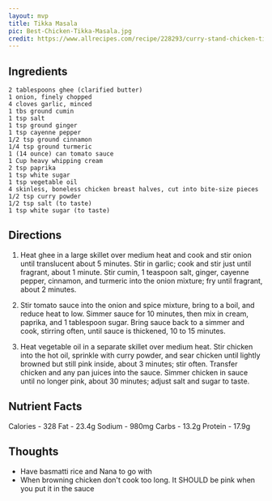 ```yaml
---
layout: mvp
title: Tikka Masala
pic: Best-Chicken-Tikka-Masala.jpg
credit: https://www.allrecipes.com/recipe/228293/curry-stand-chicken-tikka-masala-sauce/
---
```


## Ingredients

```
2 tablespoons ghee (clarified butter)
1 onion, finely chopped
4 cloves garlic, minced  
1 tbs ground cumin
1 tsp salt
1 tsp ground ginger
1 tsp cayenne pepper
1/2 tsp ground cinnamon  
1/4 tsp ground turmeric
1 (14 ounce) can tomato sauce
1 Cup heavy whipping cream
2 tsp paprika
1 tsp white sugar  
1 tsp vegetable oil
4 skinless, boneless chicken breast halves, cut into bite-size pieces
1/2 tsp curry powder
1/2 tsp salt (to taste)
1 tsp white sugar (to taste)
```

## Directions

1. Heat ghee in a large skillet over medium heat and cook and stir onion until translucent about 5 minutes. Stir in garlic; cook and stir just until fragrant, about 1 minute. Stir cumin, 1 teaspoon salt, ginger, cayenne pepper, cinnamon, and turmeric into the onion mixture; fry until fragrant, about 2 minutes.

2. Stir tomato sauce into the onion and spice mixture, bring to a boil, and reduce heat to low. Simmer sauce for 10 minutes, then mix in cream, paprika, and 1 tablespoon sugar. Bring sauce back to a simmer and cook, stirring often, until sauce is thickened, 10 to 15 minutes.

3. Heat vegetable oil in a separate skillet over medium heat. Stir chicken into the hot oil, sprinkle with curry powder, and sear chicken until lightly browned but still pink inside, about 3 minutes; stir often. Transfer chicken and any pan juices into the sauce. Simmer chicken in sauce until no longer pink, about 30 minutes; adjust salt and sugar to taste.

## Nutrient Facts

Calories - 328
Fat - 23.4g
Sodium - 980mg 
Carbs - 13.2g
Protein - 17.9g

## Thoughts

- Have basmatti rice and Nana to go with
- When browning chicken don't cook too long. It SHOULD be pink when you put it in the sauce